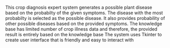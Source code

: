 This crop diagnosis expert system generates a possible plant disease based on the probabilty of the given symptoms. The disease with the most probabilty is selected as the possible disease. It also provides probability of other possible diseases based on the provided symptoms.
The knowledge base has limited number of crop illness data and therefore, the provided result is entirely based on the knowledge base
The system uses Tkinter to create user interface that is friendly and easy to interact with

